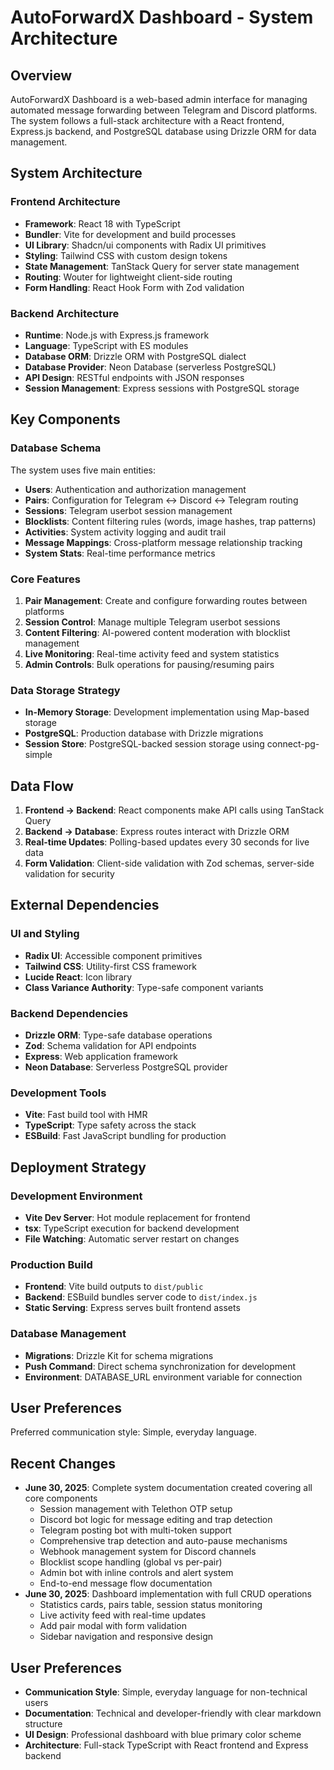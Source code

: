 # AutoForwardX Dashboard - System Architecture

## Overview

AutoForwardX Dashboard is a web-based admin interface for managing automated message forwarding between Telegram and Discord platforms. The system follows a full-stack architecture with a React frontend, Express.js backend, and PostgreSQL database using Drizzle ORM for data management.

## System Architecture

### Frontend Architecture
- **Framework**: React 18 with TypeScript
- **Bundler**: Vite for development and build processes
- **UI Library**: Shadcn/ui components with Radix UI primitives
- **Styling**: Tailwind CSS with custom design tokens
- **State Management**: TanStack Query for server state management
- **Routing**: Wouter for lightweight client-side routing
- **Form Handling**: React Hook Form with Zod validation

### Backend Architecture
- **Runtime**: Node.js with Express.js framework
- **Language**: TypeScript with ES modules
- **Database ORM**: Drizzle ORM with PostgreSQL dialect
- **Database Provider**: Neon Database (serverless PostgreSQL)
- **API Design**: RESTful endpoints with JSON responses
- **Session Management**: Express sessions with PostgreSQL storage

## Key Components

### Database Schema
The system uses five main entities:
- **Users**: Authentication and authorization management
- **Pairs**: Configuration for Telegram ↔ Discord ↔ Telegram routing
- **Sessions**: Telegram userbot session management
- **Blocklists**: Content filtering rules (words, image hashes, trap patterns)
- **Activities**: System activity logging and audit trail
- **Message Mappings**: Cross-platform message relationship tracking
- **System Stats**: Real-time performance metrics

### Core Features
1. **Pair Management**: Create and configure forwarding routes between platforms
2. **Session Control**: Manage multiple Telegram userbot sessions
3. **Content Filtering**: AI-powered content moderation with blocklist management
4. **Live Monitoring**: Real-time activity feed and system statistics
5. **Admin Controls**: Bulk operations for pausing/resuming pairs

### Data Storage Strategy
- **In-Memory Storage**: Development implementation using Map-based storage
- **PostgreSQL**: Production database with Drizzle migrations
- **Session Store**: PostgreSQL-backed session storage using connect-pg-simple

## Data Flow

1. **Frontend → Backend**: React components make API calls using TanStack Query
2. **Backend → Database**: Express routes interact with Drizzle ORM
3. **Real-time Updates**: Polling-based updates every 30 seconds for live data
4. **Form Validation**: Client-side validation with Zod schemas, server-side validation for security

## External Dependencies

### UI and Styling
- **Radix UI**: Accessible component primitives
- **Tailwind CSS**: Utility-first CSS framework
- **Lucide React**: Icon library
- **Class Variance Authority**: Type-safe component variants

### Backend Dependencies
- **Drizzle ORM**: Type-safe database operations
- **Zod**: Schema validation for API endpoints
- **Express**: Web application framework
- **Neon Database**: Serverless PostgreSQL provider

### Development Tools
- **Vite**: Fast build tool with HMR
- **TypeScript**: Type safety across the stack
- **ESBuild**: Fast JavaScript bundling for production

## Deployment Strategy

### Development Environment
- **Vite Dev Server**: Hot module replacement for frontend
- **tsx**: TypeScript execution for backend development
- **File Watching**: Automatic server restart on changes

### Production Build
- **Frontend**: Vite build outputs to `dist/public`
- **Backend**: ESBuild bundles server code to `dist/index.js`
- **Static Serving**: Express serves built frontend assets

### Database Management
- **Migrations**: Drizzle Kit for schema migrations
- **Push Command**: Direct schema synchronization for development
- **Environment**: DATABASE_URL environment variable for connection

## User Preferences

Preferred communication style: Simple, everyday language.

## Recent Changes

- **June 30, 2025**: Complete system documentation created covering all core components
  - Session management with Telethon OTP setup
  - Discord bot logic for message editing and trap detection
  - Telegram posting bot with multi-token support
  - Comprehensive trap detection and auto-pause mechanisms
  - Webhook management system for Discord channels
  - Blocklist scope handling (global vs per-pair)
  - Admin bot with inline controls and alert system
  - End-to-end message flow documentation
- **June 30, 2025**: Dashboard implementation with full CRUD operations
  - Statistics cards, pairs table, session status monitoring
  - Live activity feed with real-time updates
  - Add pair modal with form validation
  - Sidebar navigation and responsive design

## User Preferences

- **Communication Style**: Simple, everyday language for non-technical users
- **Documentation**: Technical and developer-friendly with clear markdown structure
- **UI Design**: Professional dashboard with blue primary color scheme
- **Architecture**: Full-stack TypeScript with React frontend and Express backend